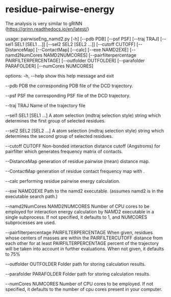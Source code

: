 # residue-pairwise-energy

The analysis is very similar to gRINN (https://grinn.readthedocs.io/en/latest/)

usage: pairwiseEng_namd2.py [-h] [--pdb PDB] [--psf PSF] [--traj TRAJ] [--sel1 SEL1 [SEL1 ...]] [--sel2 SEL2 [SEL2 ...]] [--cutoff CUTOFF] [--DistanceMap] [--ContactMap] [--calc] [--exe NAMD2EXE] [--namd2NumCores NAMD2NUMCORES] [--pairfilterpercentage PAIRFILTERPERCENTAGE] [--outfolder OUTFOLDER]
[--parafolder PARAFOLDER] [--numCores NUMCORES]

options:
-h, --help show this help message and exit

--pdb PDB the corresponding PDB file of the DCD trajectory.

--psf PSF the corresponding PSF file of the DCD trajectory.

--traj TRAJ Name of the trajectory file

--sel1 SEL1 [SEL1 ...]
A atom selection (mdtraj selection style) string which determines the first group of selected residues.

--sel2 SEL2 [SEL2 ...]
A atom selection (mdtraj selection style) string which determines the second group of selected residues.

--cutoff CUTOFF Non-bonded interaction distance cutoff (Angstroms) for pairfilter which generates frequency matrix of contacts.

--DistanceMap generation of residue pairwise (mean) distance map.

--ContactMap generation of residue contact frequency map with .

--calc performing residue pairwise energy calculation.

--exe NAMD2EXE Path to the namd2 executable. (assumes namd2 is in the executable search path.)

--namd2NumCores NAMD2NUMCORES
Number of CPU cores to be employed for interaction energy calculation by NAMD2 executable in a single subprocess. If not specified, it defaults to 1, and NUMCORES subprocesses are used.

--pairfilterpercentage PAIRFILTERPERCENTAGE
When given, residues whose centers of masses are within the PAIRFILTERCUTOFF distance from each other for at least PAIRFILTERPERCENTAGE percent of the trajectory will be taken into account in further evaluations. When not given, it defaults to 75%

--outfolder OUTFOLDER
Folder path for storing calculation results.

--parafolder PARAFOLDER
Folder path for storing calculation results.

--numCores NUMCORES Number of CPU cores to be employed. If not specified, it defaults to the number of cpu cores present in your computer.
